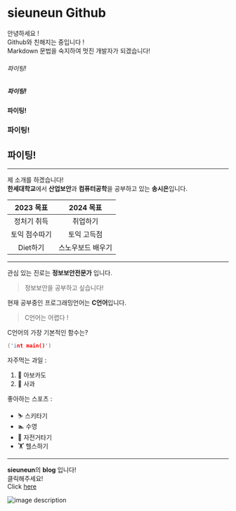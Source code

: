 # sieuneun Github 

안녕하세요 !<br>
Github와 친해지는 중입니다 !<br>
Markdown 문법을 숙지하여 멋진 개발자가 되겠습니다!<br> 

###### 파이팅! 
##### 파이팅! 
#### 파이팅! 
### 파이팅!
## 파이팅!

___
제 소개를 하겠습니다!<br>
**한세대학교**에서 **산업보안**과 **컴퓨터공학**을 공부하고 있는 **송시은**입니다.<br>

|2023 목표|2024 목표|
|:--:|:--:|
|정처기 취득|취업하기|
|토익 점수따기|토익 고득점|
|Diet하기|스노우보드 배우기|

___

관심 있는 진로는 **정보보안전문가** 입니다.<br>
>정보보안을 공부하고 싶습니다!<br>

현재 공부중인 프로그래밍언어는 **C언어**입니다.<br>
> C언어는 어렵다 !<br>

C언어의 가장 기본적인 함수는?<br>
```c 
('int main()')
```

자주먹는 과일 :<br>
1. 🥑 아보카도<br>
2. 🍎 사과<br>

좋아하는 스포츠 :<br>
* ⛷  스키타기<br>
* 🏊 수영<br>
* 🚴 자전거타기<br>
* 🏋 헬스하기<br>

___
**sieuneun**의 **blog** 입니다!<br>
클릭해주세요!<br>
Click [here](https://blog.naver.com/0504jade)<br>

![image description](https://lh3.googleusercontent.com/lTK7FL0Cuk1bIO0DAgnba0k_f4rXbqAeU03TLuqKAAA99iokWXT3B5ctFpzSxxBJUKvct6WUHn4e3Bf6VoWKoRwki-6b3-8ky4BflpHLLWh7irie5r-PuGhymDPmM95Xjx2DXoMOcOaSpLFgQhslkrdDKS2uGj1OQxDwtVyYSFUTkfON7HOhiWuNz7cHhpBGMpwE91VCrJhXYYr_bRWReBfR_1h2r22AX-aAI0xRNHMCyEWkgI5zjD1OyYpI1aQYv5Qf-vz_p-f9Q8Ua8kOHPnmcAUSqjZ0aGLT0rFTbJD6TLNvU6kZfnsF6PNaXiR57onJ0mL-zNxLgYSjU6dx7HUh9XOxTY9-hBo18kg5WhYCyRulbRK4qergR-6k2Xog0hGRl8dZ2kyeKQLmFzRnOsUUqJvp_Koon6ioXz1CMsX32pq--qdm2eIfB78l2SHUVd6dWKSpwizoXnakSPB3N8eaiOQxwFz_F7CZrdoolWHEsrEeq01Yg5XVvi5cdP29lTsVAi3GXNd9tZyyc6wUGJUeeDpBXIHOIrrMzTMyylFB0lATB5zVKesH_r9IfTsrZhWI2YTlazRsNPCaA_HgtcACRzf1UZ3RBqi0Wu1-VzvsYloa7K1oqQUQees-WM_ueiOP19ghAGROH24m5kVsr2tRaz9yBDisxZ9u7utRHl2M0j34ZbDJIoQyNfo0cmNaGFhtHIE6cBpin9GLHnn0VGraXG5teyOUs-insK5mripOUfk4JPdJ5BTdNuoBTvGCFv-2ZadzAJpVR_0fp_piDNnYmpXITAjsQXdF4Rya7bdtxHnmWW9gRJWsna4XQWZl14g8aloUuQS8IIHySEInpNfByCCDyp1V3HUOMoAj-AD7-XSlNlVlWFpa8vJ5mWOfIiwzJjJluuQ3NZFvA_c7Z9MpTV6t84IFgIOONlgeLFnDVn0-JRA=w790-h934-no?authuser=0)
